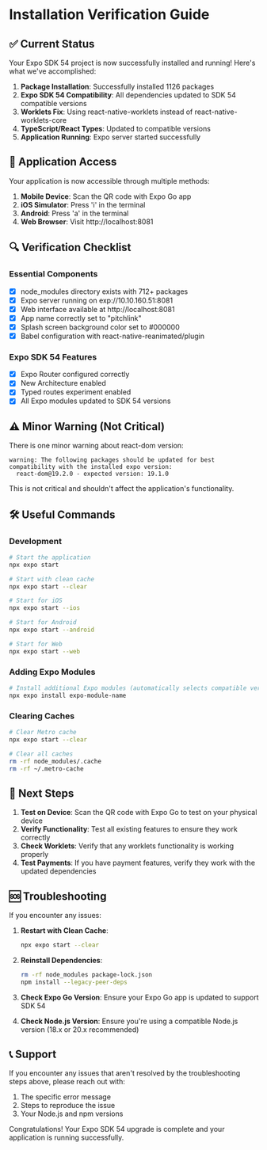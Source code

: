 # Installation Verification Guide

## ✅ Current Status

Your Expo SDK 54 project is now successfully installed and running! Here's what we've accomplished:

1. **Package Installation**: Successfully installed 1126 packages
2. **Expo SDK 54 Compatibility**: All dependencies updated to SDK 54 compatible versions
3. **Worklets Fix**: Using react-native-worklets instead of react-native-worklets-core
4. **TypeScript/React Types**: Updated to compatible versions
5. **Application Running**: Expo server started successfully

## 📱 Application Access

Your application is now accessible through multiple methods:

1. **Mobile Device**: Scan the QR code with Expo Go app
2. **iOS Simulator**: Press 'i' in the terminal
3. **Android**: Press 'a' in the terminal
4. **Web Browser**: Visit http://localhost:8081

## 🔍 Verification Checklist

### Essential Components
- [x] node_modules directory exists with 712+ packages
- [x] Expo server running on exp://10.10.160.51:8081
- [x] Web interface available at http://localhost:8081
- [x] App name correctly set to "pitchlink"
- [x] Splash screen background color set to #000000
- [x] Babel configuration with react-native-reanimated/plugin

### Expo SDK 54 Features
- [x] Expo Router configured correctly
- [x] New Architecture enabled
- [x] Typed routes experiment enabled
- [x] All Expo modules updated to SDK 54 versions

## ⚠️ Minor Warning (Not Critical)

There is one minor warning about react-dom version:
```
warning: The following packages should be updated for best compatibility with the installed expo version:
  react-dom@19.2.0 - expected version: 19.1.0
```

This is not critical and shouldn't affect the application's functionality.

## 🛠️ Useful Commands

### Development
```bash
# Start the application
npx expo start

# Start with clean cache
npx expo start --clear

# Start for iOS
npx expo start --ios

# Start for Android
npx expo start --android

# Start for Web
npx expo start --web
```

### Adding Expo Modules
```bash
# Install additional Expo modules (automatically selects compatible versions)
npx expo install expo-module-name
```

### Clearing Caches
```bash
# Clear Metro cache
npx expo start --clear

# Clear all caches
rm -rf node_modules/.cache
rm -rf ~/.metro-cache
```

## 🎯 Next Steps

1. **Test on Device**: Scan the QR code with Expo Go to test on your physical device
2. **Verify Functionality**: Test all existing features to ensure they work correctly
3. **Check Worklets**: Verify that any worklets functionality is working properly
4. **Test Payments**: If you have payment features, verify they work with the updated dependencies

## 🆘 Troubleshooting

If you encounter any issues:

1. **Restart with Clean Cache**:
   ```bash
   npx expo start --clear
   ```

2. **Reinstall Dependencies**:
   ```bash
   rm -rf node_modules package-lock.json
   npm install --legacy-peer-deps
   ```

3. **Check Expo Go Version**: Ensure your Expo Go app is updated to support SDK 54

4. **Check Node.js Version**: Ensure you're using a compatible Node.js version (18.x or 20.x recommended)

## 📞 Support

If you encounter any issues that aren't resolved by the troubleshooting steps above, please reach out with:
1. The specific error message
2. Steps to reproduce the issue
3. Your Node.js and npm versions

Congratulations! Your Expo SDK 54 upgrade is complete and your application is running successfully.
